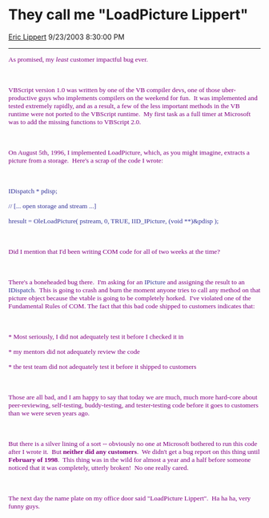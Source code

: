 <div id="page">

# They call me "LoadPicture Lippert"

[Eric Lippert](https://social.msdn.microsoft.com/profile/Eric%20Lippert) 9/23/2003 8:30:00 PM

-----

<div id="content">

<span style="FONT-SIZE: 10pt; COLOR: purple; FONT-FAMILY: &#39;Lucida Sans Unicode&#39;; mso-bidi-font-family: &#39;Times New Roman&#39;">As promised, my *least* customer impactful bug ever.<span style="mso-spacerun: yes">  </span> </span>

<span style="FONT-SIZE: 10pt; COLOR: purple; FONT-FAMILY: &#39;Lucida Sans Unicode&#39;; mso-bidi-font-family: &#39;Times New Roman&#39;"> </span>

 

<span style="FONT-SIZE: 10pt; COLOR: purple; FONT-FAMILY: &#39;Lucida Sans Unicode&#39;; mso-bidi-font-family: &#39;Times New Roman&#39;">VBScript version 1.0 was written by one of the VB compiler devs, one of those uber-productive guys who implements compilers on the weekend for fun.<span style="mso-spacerun: yes">  </span>It was implemented and tested extremely rapidly, and as a result, a few of the less important methods in the VB runtime were not ported to the VBScript runtime.<span style="mso-spacerun: yes">  </span>My first task as a full timer at Microsoft was to add the missing functions to VBScript 2.0.</span>

<span style="FONT-SIZE: 10pt; COLOR: purple; FONT-FAMILY: &#39;Lucida Sans Unicode&#39;; mso-bidi-font-family: &#39;Times New Roman&#39;"> </span>

 

<span style="FONT-SIZE: 10pt; COLOR: purple; FONT-FAMILY: &#39;Lucida Sans Unicode&#39;; mso-bidi-font-family: &#39;Times New Roman&#39;">On August 5th, 1996, I implemented LoadPicture, which, as you might imagine, extracts a picture from a storage.<span style="mso-spacerun: yes">  </span>Here's a scrap of the code I wrote:</span>

<span style="FONT-SIZE: 10pt; COLOR: purple; FONT-FAMILY: &#39;Lucida Sans Unicode&#39;; mso-bidi-font-family: &#39;Times New Roman&#39;"> </span>

 

<span style="FONT-SIZE: 10pt; COLOR: #333399; FONT-FAMILY: &#39;Lucida Console&#39;">IDispatch \* pdisp;</span>

<span style="FONT-SIZE: 10pt; COLOR: #333399; FONT-FAMILY: &#39;Lucida Console&#39;">// \[... open storage and stream ...\]</span>

<span style="FONT-SIZE: 10pt; COLOR: #333399; FONT-FAMILY: &#39;Lucida Console&#39;">hresult = OleLoadPicture( pstream, 0, TRUE, IID\_IPicture, (void \*\*)\&pdisp );</span>

<span style="FONT-SIZE: 10pt; COLOR: purple; FONT-FAMILY: &#39;Lucida Sans Unicode&#39;; mso-bidi-font-family: &#39;Times New Roman&#39;"> </span>

 

<span style="FONT-SIZE: 10pt; COLOR: purple; FONT-FAMILY: &#39;Lucida Sans Unicode&#39;; mso-bidi-font-family: &#39;Times New Roman&#39;">Did I mention that I'd been writing COM code for all of two weeks at the time?</span>

<span style="FONT-SIZE: 10pt; COLOR: purple; FONT-FAMILY: &#39;Lucida Sans Unicode&#39;; mso-bidi-font-family: &#39;Times New Roman&#39;"> </span>

 

<span style="FONT-SIZE: 10pt; COLOR: purple; FONT-FAMILY: &#39;Lucida Sans Unicode&#39;; mso-bidi-font-family: &#39;Times New Roman&#39;">There's a boneheaded bug there.<span style="mso-spacerun: yes">  </span>I'm asking for an </span><span style="FONT-SIZE: 10pt; COLOR: #333399; FONT-FAMILY: &#39;Lucida Console&#39;">IPicture</span><span style="FONT-SIZE: 10pt; COLOR: purple; FONT-FAMILY: &#39;Lucida Sans Unicode&#39;; mso-bidi-font-family: &#39;Times New Roman&#39;"> and assigning the result to an </span><span style="FONT-SIZE: 10pt; COLOR: #333399; FONT-FAMILY: &#39;Lucida Console&#39;">IDispatch</span><span style="FONT-SIZE: 10pt; COLOR: purple; FONT-FAMILY: &#39;Lucida Sans Unicode&#39;; mso-bidi-font-family: &#39;Times New Roman&#39;">.<span style="mso-spacerun: yes">  </span>This is going to crash and burn the moment anyone tries to call any method on that picture object because the vtable is going to be completely horked.<span style="mso-spacerun: yes">  I've violated one of the Fundamental Rules of COM. </span>The fact that this bad code shipped to customers indicates that:</span>

<span style="FONT-SIZE: 10pt; COLOR: purple; FONT-FAMILY: &#39;Lucida Sans Unicode&#39;; mso-bidi-font-family: &#39;Times New Roman&#39;"> </span>

 

<span style="FONT-SIZE: 10pt; COLOR: purple; FONT-FAMILY: &#39;Lucida Sans Unicode&#39;; mso-bidi-font-family: &#39;Times New Roman&#39;">\* Most seriously, I did not adequately test it before I checked it in</span>

<span style="FONT-SIZE: 10pt; COLOR: purple; FONT-FAMILY: &#39;Lucida Sans Unicode&#39;; mso-bidi-font-family: &#39;Times New Roman&#39;"> </span>

<span style="FONT-SIZE: 10pt; COLOR: purple; FONT-FAMILY: &#39;Lucida Sans Unicode&#39;; mso-bidi-font-family: &#39;Times New Roman&#39;">\* my mentors did not adequately review the code</span>

<span style="FONT-SIZE: 10pt; COLOR: purple; FONT-FAMILY: &#39;Lucida Sans Unicode&#39;; mso-bidi-font-family: &#39;Times New Roman&#39;">\* the test team did not adequately test it before it shipped to customers</span>

<span style="FONT-SIZE: 10pt; COLOR: purple; FONT-FAMILY: &#39;Lucida Sans Unicode&#39;; mso-bidi-font-family: &#39;Times New Roman&#39;"> </span>

 

<span style="FONT-SIZE: 10pt; COLOR: purple; FONT-FAMILY: &#39;Lucida Sans Unicode&#39;; mso-bidi-font-family: &#39;Times New Roman&#39;">Those are all bad, and I am happy to say that today we are much, much more hard-core about peer-reviewing, self-testing, buddy-testing, and tester-testing code before it goes to customers than we were seven years ago.</span>

<span style="FONT-SIZE: 10pt; COLOR: purple; FONT-FAMILY: &#39;Lucida Sans Unicode&#39;; mso-bidi-font-family: &#39;Times New Roman&#39;"> </span>

 

<span style="FONT-SIZE: 10pt; COLOR: purple; FONT-FAMILY: &#39;Lucida Sans Unicode&#39;; mso-bidi-font-family: &#39;Times New Roman&#39;">But there is a silver lining of a sort -- obviously no one at Microsoft bothered to run this code after I wrote it.<span style="mso-spacerun: yes">  </span>But **neither did any customers**.<span style="mso-spacerun: yes">  </span>We didn't get a bug report on this thing until **February of 1998**.<span style="mso-spacerun: yes">  </span>This thing was in the wild for almost a year and a half before someone noticed that it was completely, utterly broken\!  No one really cared.</span>

<span style="FONT-SIZE: 10pt; COLOR: purple; FONT-FAMILY: &#39;Lucida Sans Unicode&#39;; mso-bidi-font-family: &#39;Times New Roman&#39;"> </span>

 

<span style="FONT-SIZE: 10pt; COLOR: purple; FONT-FAMILY: &#39;Lucida Sans Unicode&#39;; mso-bidi-font-family: &#39;Times New Roman&#39;">The next day the name plate on my office door said "LoadPicture Lippert".<span style="mso-spacerun: yes">  </span>Ha ha ha, very funny guys.</span>

</div>

</div>

